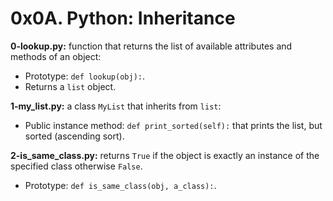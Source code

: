 # 0x0A. Python: Inheritance

**0-lookup.py:**  function that returns the list of available attributes and methods of an object:

- Prototype: `def lookup(obj):`.
- Returns a `list` object.

**1-my_list.py:** a class `MyList` that inherits from `list`:

- Public instance method: `def print_sorted(self):` that prints the list, but sorted (ascending sort).

**2-is_same_class.py:**  returns `True` if the object is exactly an instance of the specified class otherwise `False`.

- Prototype: `def is_same_class(obj, a_class):`.
